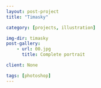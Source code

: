 ```yaml
---
layout: post-project
title: "Timasky"

category: [projects, illustration]

img-dir: timasky
post-gallery:
    - url: 00.jpg
      title: Complete portrait

client: None

tags: [photoshop]
---
```


